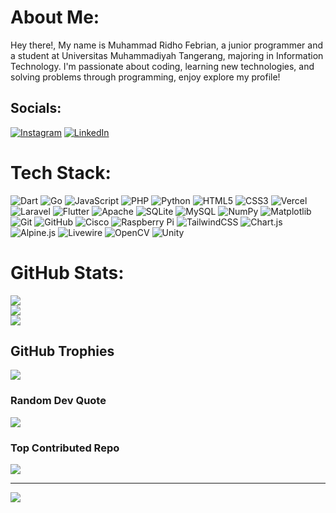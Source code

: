 # About Me:
Hey there!, My name is Muhammad Ridho Febrian, a junior programmer and a student at Universitas Muhammadiyah Tangerang, majoring in Information Technology. I'm passionate about coding, learning new technologies, and solving problems through programming, enjoy explore my profile!


## Socials:
[![Instagram](https://img.shields.io/badge/Instagram-%23E4405F.svg?logo=Instagram&logoColor=white)](https://instagram.com/rdhooool) [![LinkedIn](https://img.shields.io/badge/LinkedIn-%230077B5.svg?logo=linkedin&logoColor=white)](https://www.linkedin.com/in/muhammad-ridho-febrian-41bb7a264) 

# Tech Stack:
![Dart](https://img.shields.io/badge/dart-%230175C2.svg?style=for-the-badge&logo=dart&logoColor=white) ![Go](https://img.shields.io/badge/go-%2300ADD8.svg?style=for-the-badge&logo=go&logoColor=white) ![JavaScript](https://img.shields.io/badge/javascript-%23323330.svg?style=for-the-badge&logo=javascript&logoColor=%23F7DF1E) ![PHP](https://img.shields.io/badge/php-%23777BB4.svg?style=for-the-badge&logo=php&logoColor=white) ![Python](https://img.shields.io/badge/python-3670A0?style=for-the-badge&logo=python&logoColor=ffdd54) ![HTML5](https://img.shields.io/badge/html5-%23E34F26.svg?style=for-the-badge&logo=html5&logoColor=white) ![CSS3](https://img.shields.io/badge/css3-%231572B6.svg?style=for-the-badge&logo=css3&logoColor=white) ![Vercel](https://img.shields.io/badge/vercel-%23000000.svg?style=for-the-badge&logo=vercel&logoColor=white) ![Laravel](https://img.shields.io/badge/laravel-%23FF2D20.svg?style=for-the-badge&logo=laravel&logoColor=white) ![Flutter](https://img.shields.io/badge/Flutter-%2302569B.svg?style=for-the-badge&logo=Flutter&logoColor=white) ![Apache](https://img.shields.io/badge/apache-%23D42029.svg?style=for-the-badge&logo=apache&logoColor=white) ![SQLite](https://img.shields.io/badge/sqlite-%2307405e.svg?style=for-the-badge&logo=sqlite&logoColor=white) ![MySQL](https://img.shields.io/badge/mysql-4479A1.svg?style=for-the-badge&logo=mysql&logoColor=white) ![NumPy](https://img.shields.io/badge/numpy-%23013243.svg?style=for-the-badge&logo=numpy&logoColor=white) ![Matplotlib](https://img.shields.io/badge/Matplotlib-%23ffffff.svg?style=for-the-badge&logo=Matplotlib&logoColor=black) ![Git](https://img.shields.io/badge/git-%23F05033.svg?style=for-the-badge&logo=git&logoColor=white) ![GitHub](https://img.shields.io/badge/github-%23121011.svg?style=for-the-badge&logo=github&logoColor=white) ![Cisco](https://img.shields.io/badge/cisco-%23049fd9.svg?style=for-the-badge&logo=cisco&logoColor=black) ![Raspberry Pi](https://img.shields.io/badge/-Raspberry_Pi-C51A4A?style=for-the-badge&logo=Raspberry-Pi) ![TailwindCSS](https://img.shields.io/badge/tailwindcss-%2338B2AC.svg?style=for-the-badge&logo=tailwind-css&logoColor=white) ![Chart.js](https://img.shields.io/badge/chart.js-F5788D.svg?style=for-the-badge&logo=chart.js&logoColor=white) ![Alpine.js](https://img.shields.io/badge/alpinejs-white.svg?style=for-the-badge&logo=alpinedotjs&logoColor=%238BC0D0) ![Livewire](https://img.shields.io/badge/livewire-%234e56a6.svg?style=for-the-badge&logo=livewire&logoColor=white) ![OpenCV](https://img.shields.io/badge/opencv-%23white.svg?style=for-the-badge&logo=opencv&logoColor=white) ![Unity](https://img.shields.io/badge/unity-%23000000.svg?style=for-the-badge&logo=unity&logoColor=white)
# GitHub Stats:
![](https://github-readme-stats.vercel.app/api?username=rido04&theme=shadow_red&hide_border=false&include_all_commits=true&count_private=true)<br/>
![](https://nirzak-streak-stats.vercel.app/?user=rido04&theme=shadow_red&hide_border=false)<br/>
![](https://github-readme-stats.vercel.app/api/top-langs/?username=rido04&theme=shadow_red&hide_border=false&include_all_commits=true&count_private=true&layout=compact)

## GitHub Trophies
![](https://github-profile-trophy.vercel.app/?username=rido04&theme=shadow_red&no-frame=false&no-bg=true&margin-w=4)

### Random Dev Quote
![](https://quotes-github-readme.vercel.app/api?type=vetical&theme=dark)

### Top Contributed Repo
![](https://github-contributor-stats.vercel.app/api?username=rido04&limit=5&theme=shadow_red&combine_all_yearly_contributions=true)

---
[![](https://visitcount.itsvg.in/api?id=rido04&icon=0&color=4)](https://visitcount.itsvg.in)

<!-- Proudly created with GPRM ( https://gprm.itsvg.in ) -->

